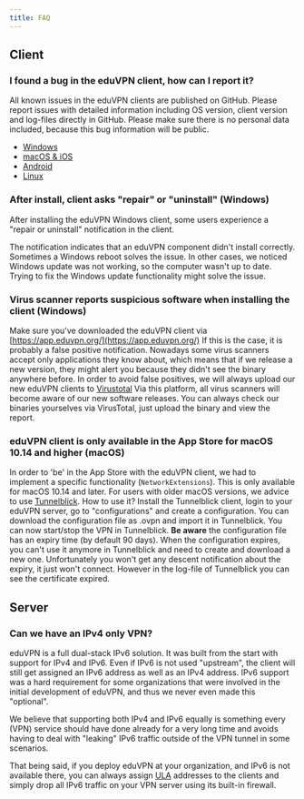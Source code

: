 ```yaml
---
title: FAQ
---
```


## Client

### I found a bug in the eduVPN client, how can I report it?

All known issues in the eduVPN clients are published on GitHub. Please report 
issues with detailed information including OS version, client version and 
log-files directly in GitHub. Please make sure there is no personal data 
included, because this bug information will be public.

* [Windows](https://github.com/Amebis/eduVPN/issues)
* [macOS & iOS](https://github.com/eduvpn/apple/issues)
* [Android](https://github.com/eduvpn/android/issues)
* [Linux](https://github.com/eduvpn/python-eduvpn-client/issues)

### After install, client asks "repair" or "uninstall" (Windows)

After installing the eduVPN Windows client, some users experience a "repair or 
uninstall" notification in the client.

The notification indicates that an eduVPN component didn't install correctly. 
Sometimes a Windows reboot solves the issue. In other cases, we noticed Windows 
update was not working, so the computer wasn't up to date. Trying to fix the 
Windows update functionality might solve the issue.

### Virus scanner reports suspicious software when installing the client (Windows)

Make sure you've downloaded the eduVPN client via 
[https://app.eduvpn.org/](https://app.eduvpn.org/) If this is the case, it is 
probably a false positive notification. Nowadays some virus scanners accept 
only applications they know about, which means that if we release a new version, 
they might alert you because they didn't see the binary anywhere before. In order 
to avoid false positives, we will always upload our new eduVPN clients to 
[Virustotal](https://www.virustotal.com/) Via this platform, all virus scanners 
will become aware of our new software releases. You can always check our 
binaries yourselves via VirusTotal, just upload the binary and view the report.

### eduVPN client is only available in the App Store for macOS 10.14 and higher (macOS)

In order to 'be' in the App Store with the eduVPN client, we had to implement a 
specific functionality (`NetworkExtensions`). This is only available for macOS 
10.14 and later. For users with older macOS versions, we advice to use 
[Tunnelblick](https://tunnelblick.net/). How to use it? Install the Tunnelblick 
client, login to your eduVPN server, go to "configurations" and create a 
configuration. You can download the configuration file as .ovpn and import it 
in Tunnelblick. You can now start/stop the VPN in Tunnelblick. **Be aware** the 
configuration file has an expiry time (by default 90 days). When the 
configuration expires, you can't use it anymore in Tunnelblick and need to 
create and download a new one. Unfortunately you won't get any descent 
notification about the expiry, it just won't connect. However in the log-file 
of Tunnelblick you can see the certificate expired.

## Server

### Can we have an IPv4 only VPN?

eduVPN is a full dual-stack IPv6 solution. It was built from the start with 
support for IPv4 and IPv6. Even if IPv6 is not used "upstream", the client will
still get assigned an IPv6 address as well as an IPv4 address. IPv6 support was
a hard requirement for some organizations that were involved in the initial 
development of eduVPN, and thus we never even made this "optional". 

We believe that supporting both IPv4 and IPv6 equally is something every (VPN) 
service should have done already for a very long time and avoids having to 
deal with "leaking" IPv6 traffic outside of the VPN tunnel in some scenarios.

That being said, if you deploy eduVPN at your organization, and IPv6 is not 
available there, you can always assign 
[ULA](https://en.wikipedia.org/wiki/Unique_local_address) addresses to the 
clients and simply drop all IPv6 traffic on your VPN server using its built-in
firewall.
